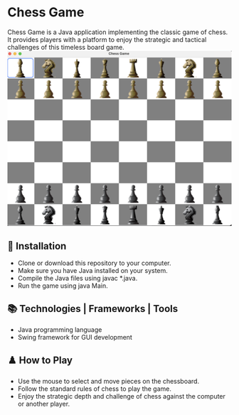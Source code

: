 # Chess Game

Chess Game is a Java application implementing the classic game of chess. It provides players with a platform to enjoy the strategic and tactical challenges of this timeless board game.
![ChessGame](images/ChessGame.png)

## 📝 Installation

- Clone or download this repository to your computer.
- Make sure you have Java installed on your system.
- Compile the Java files using javac *.java.
- Run the game using java Main.

## 📚 Technologies | Frameworks | Tools
- Java programming language
- Swing framework for GUI development

## ♟️ How to Play

- Use the mouse to select and move pieces on the chessboard.
- Follow the standard rules of chess to play the game.
- Enjoy the strategic depth and challenge of chess against the computer or another player.
